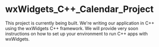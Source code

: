 # wxWidgets_C++_Calendar_Project

This project is currently being built. We're writing our application in C++ using the wxWidgets C++ framework. We will provide very soon instructions on how to set up your environment to run C++ apps with wxWidgets.
